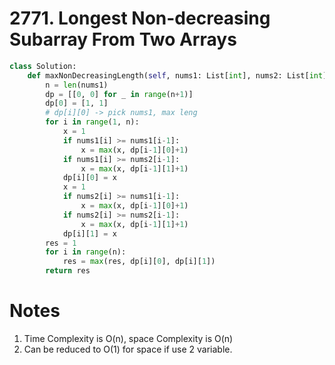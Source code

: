 # 2771. Longest Non-decreasing Subarray From Two Arrays

```python
class Solution:
    def maxNonDecreasingLength(self, nums1: List[int], nums2: List[int]) -> int:
        n = len(nums1)
        dp = [[0, 0] for _ in range(n+1)]
        dp[0] = [1, 1]
        # dp[i][0] -> pick nums1, max leng
        for i in range(1, n):
            x = 1
            if nums1[i] >= nums1[i-1]:
                x = max(x, dp[i-1][0]+1)
            if nums1[i] >= nums2[i-1]:
                x = max(x, dp[i-1][1]+1)
            dp[i][0] = x
            x = 1
            if nums2[i] >= nums1[i-1]:
                x = max(x, dp[i-1][0]+1)
            if nums2[i] >= nums2[i-1]:
                x = max(x, dp[i-1][1]+1)
            dp[i][1] = x
        res = 1
        for i in range(n):
            res = max(res, dp[i][0], dp[i][1])
        return res
```

# Notes

1. Time Complexity is O(n), space Complexity is O(n)
2. Can be reduced to O(1) for space if use 2 variable.
